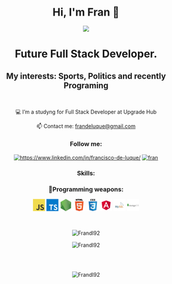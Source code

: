 


<h1 align="center">Hi, I'm Fran 👋</h1>
<div align="center"><img width="250px" src="https://c.tenor.com/S7fBzpUYjoAAAAAd/banner.gif" /></div>
<h1 align="center">Future Full Stack Developer.</h1>
<h2 align="center">My interests: Sports, Politics and recently Programing</h2>

<br />
<div align="center">
 
💻 I’m a studyng for Full Stack Developer at Upgrade Hub



📫 Contact me: frandeluque@gmail.com

</div>

<h3 align="center">Follow me:</h3>
<p align="center">
<a href="https://www.linkedin.com/in/francisco-de-luque/" target="blank"><img align="center" src="https://raw.githubusercontent.com/rahuldkjain/github-profile-readme-generator/master/src/images/icons/Social/linked-in-alt.svg" alt="https://www.linkedin.com/in/francisco-de-luque/" height="30" width="40" /></a>
<a href="https://www.instagram.com/frandeluque/" target="blank"><img align="center" src="https://raw.githubusercontent.com/rahuldkjain/github-profile-readme-generator/master/src/images/icons/Social/instagram.svg" alt="fran" height="30" width="40" /></a>
</p>

<h3 align="center">Skills:</h3>

<h3 align="center">🚀Programming weapons:</h3>
<p align="center"> 
<code><img height="32" src="https://raw.githubusercontent.com/github/explore/80688e429a7d4ef2fca1e82350fe8e3517d3494d/topics/javascript/javascript.png" alt="Javascript"/></code>
<code><img height="32" src="https://raw.githubusercontent.com/github/explore/80688e429a7d4ef2fca1e82350fe8e3517d3494d/topics/typescript/typescript.png" alt="Typescript"/></code>
<code><img height="32" src="https://raw.githubusercontent.com/github/explore/80688e429a7d4ef2fca1e82350fe8e3517d3494d/topics/nodejs/nodejs.png" alt="Nodejs"/></code>
<code><img height="32" src="https://raw.githubusercontent.com/github/explore/80688e429a7d4ef2fca1e82350fe8e3517d3494d/topics/html/html.png" alt="HTML5"/></code>
<code><img height="32" src="https://raw.githubusercontent.com/github/explore/80688e429a7d4ef2fca1e82350fe8e3517d3494d/topics/css/css.png" alt="CSS"/></code>
<code><img height="32" src="https://raw.githubusercontent.com/github/explore/80688e429a7d4ef2fca1e82350fe8e3517d3494d/topics/angular/angular.png" alt="Angular"/></code>
<code><img height="32" src="https://raw.githubusercontent.com/github/explore/80688e429a7d4ef2fca1e82350fe8e3517d3494d/topics/mysql/mysql.png" alt="MySQL"/></code>
<code><img height="32" src="https://raw.githubusercontent.com/github/explore/80688e429a7d4ef2fca1e82350fe8e3517d3494d/topics/mongodb/mongodb.png" alt="MongoDB"/></code>
</p>
<br />
 
<p align="center">
 
 <img align="center" src="https://github-readme-stats.vercel.app/api/top-langs?username=Frandl92&show_icons=true&hide_border=true&theme=white" alt="Frandl92" />
 
</p>
<p align="center">
 
 <img align="center" src="https://github-readme-stats.vercel.app/api?username=Frandl92&show_icons=true&hide_border=true&theme=white" alt="Frandl92" />
 
</p>

<br />


</div>


 

<br />

<p align="center"> <img src="https://komarev.com/ghpvc/?username=Frandl92&label=Profile%20views&color=0e75b6&style=flat" alt="Frandl92" /> </p>
